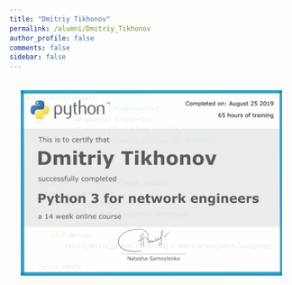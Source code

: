 ```yaml
---
title: "Dmitriy Tikhonov"
permalink: /alumni/Dmitriy_Tikhonov
author_profile: false
comments: false
sidebar: false
---
```


<div style="padding: 20px;">
  <img src="https://raw.githubusercontent.com/pyneng/pyneng.github.io/master/alumni/Dmitriy_Tikhonov.png" alt="Python for network engineers">
</div>

